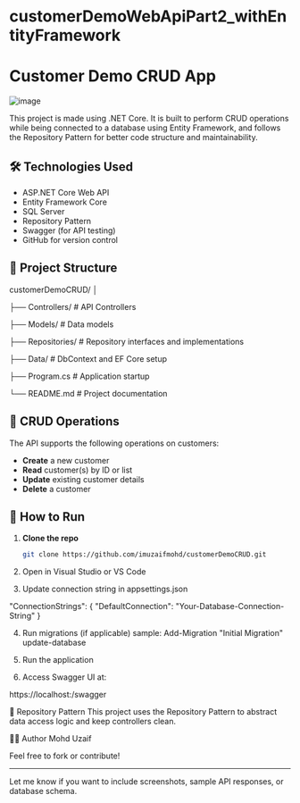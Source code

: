 # customerDemoWebApiPart2_withEntityFramework

# Customer Demo CRUD App

![image](https://github.com/user-attachments/assets/030c68ea-37dc-459a-9d20-1f4d14cb6174)

This project is made using .NET Core. It is built to perform CRUD operations while being connected to a database using Entity Framework, and follows the Repository Pattern for better code structure and maintainability.

## 🛠️ Technologies Used

- ASP.NET Core Web API
- Entity Framework Core
- SQL Server
- Repository Pattern
- Swagger (for API testing)
- GitHub for version control

## 📂 Project Structure
customerDemoCRUD/
│

├── Controllers/ # API Controllers

├── Models/ # Data models

├── Repositories/ # Repository interfaces and implementations

├── Data/ # DbContext and EF Core setup

├── Program.cs # Application startup

└── README.md # Project documentation


## 🔁 CRUD Operations

The API supports the following operations on customers:

- **Create** a new customer  
- **Read** customer(s) by ID or list  
- **Update** existing customer details  
- **Delete** a customer

## 🔧 How to Run

1. **Clone the repo**  
   ```bash
   git clone https://github.com/imuzaifmohd/customerDemoCRUD.git

2. Open in Visual Studio or VS Code

3. Update connection string in appsettings.json

"ConnectionStrings": {
  "DefaultConnection": "Your-Database-Connection-String"
}

4. Run migrations (if applicable)
sample:
Add-Migration "Initial Migration"
update-database


6. Run the application

7. Access Swagger UI at:

https://localhost:<port>/swagger

🧱 Repository Pattern
This project uses the Repository Pattern to abstract data access logic and keep controllers clean.

🙋‍♂️ Author
Mohd Uzaif


Feel free to fork or contribute!

---

Let me know if you want to include screenshots, sample API responses, or database schema.


